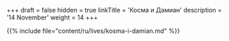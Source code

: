 +++
draft = false
hidden = true
linkTitle = 'Косма и Дамиан'
description = '14 November'
weight = 14
+++

{{% include file="content/ru/lives/kosma-i-damian.md" %}}
